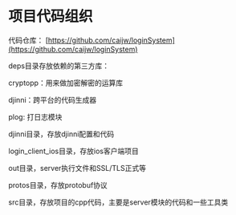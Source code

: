 # 项目代码组织

代码仓库： [https://github.com/caijw/loginSystem](https://github.com/caijw/loginSystem)

deps目录存放依赖的第三方库：

cryptopp：用来做加密解密的运算库

djinni：跨平台的代码生成器

plog: 打日志模块

djinni目录，存放djinni配置和代码

login\_client\_ios目录，存放ios客户端项目

out目录，server执行文件和SSL/TLS正式等

protos目录，存放protobuf协议

src目录，存放项目的cpp代码，主要是server模块的代码和一些工具类

